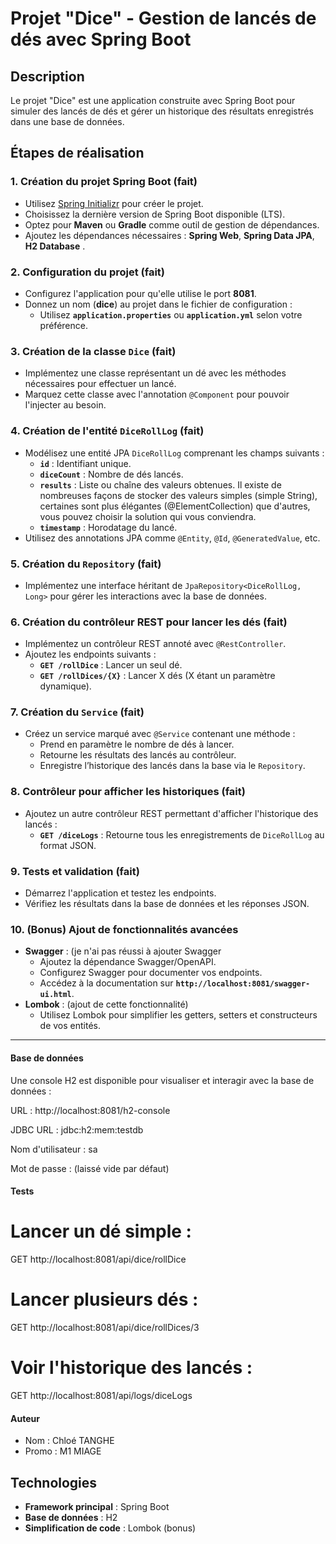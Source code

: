 
# Projet "Dice" - Gestion de lancés de dés avec Spring Boot

## Description
Le projet "Dice" est une application construite avec Spring Boot pour simuler des lancés de dés et gérer un historique des résultats enregistrés dans une base de données.


## Étapes de réalisation

### 1. Création du projet Spring Boot (fait)
- Utilisez [Spring Initializr](https://start.spring.io/) pour créer le projet.
- Choisissez la dernière version de Spring Boot disponible (LTS).
- Optez pour **Maven** ou **Gradle** comme outil de gestion de dépendances.
- Ajoutez les dépendances nécessaires : **Spring Web**, **Spring Data JPA**, **H2 Database** .

### 2. Configuration du projet (fait)
- Configurez l'application pour qu'elle utilise le port **8081**.
- Donnez un nom (**dice**) au projet dans le fichier de configuration :
  - Utilisez **`application.properties`** ou **`application.yml`** selon votre préférence.

### 3. Création de la classe `Dice` (fait)
- Implémentez une classe représentant un dé avec les méthodes nécessaires pour effectuer un lancé.
- Marquez cette classe avec l'annotation `@Component` pour pouvoir l'injecter au besoin.

### 4. Création de l'entité `DiceRollLog` (fait)
- Modélisez une entité JPA `DiceRollLog` comprenant les champs suivants :
  - **`id`** : Identifiant unique.
  - **`diceCount`** : Nombre de dés lancés.
  - **`results`** : Liste ou chaîne des valeurs obtenues. Il existe de nombreuses façons de stocker des valeurs simples (simple String), certaines sont plus élégantes (@ElementCollection) que d'autres, vous pouvez choisir la solution qui vous conviendra.
  - **`timestamp`** : Horodatage du lancé.
- Utilisez des annotations JPA comme `@Entity`, `@Id`, `@GeneratedValue`, etc.

### 5. Création du `Repository` (fait)
- Implémentez une interface héritant de `JpaRepository<DiceRollLog, Long>` pour gérer les interactions avec la base de données.

### 6. Création du contrôleur REST pour lancer les dés (fait)
- Implémentez un contrôleur REST annoté avec `@RestController`.
- Ajoutez les endpoints suivants :
  - **`GET /rollDice`** : Lancer un seul dé.
  - **`GET /rollDices/{X}`** : Lancer X dés (X étant un paramètre dynamique).

### 7. Création du `Service` (fait)
- Créez un service marqué avec `@Service` contenant une méthode :
  - Prend en paramètre le nombre de dés à lancer.
  - Retourne les résultats des lancés au contrôleur.
  - Enregistre l’historique des lancés dans la base via le `Repository`.

### 8. Contrôleur pour afficher les historiques (fait)
- Ajoutez un autre contrôleur REST permettant d'afficher l'historique des lancés :
  - **`GET /diceLogs`** : Retourne tous les enregistrements de `DiceRollLog` au format JSON.

### 9. Tests et validation (fait)
- Démarrez l'application et testez les endpoints.
- Vérifiez les résultats dans la base de données et les réponses JSON.

### 10. (Bonus) Ajout de fonctionnalités avancées
- **Swagger** : (je n'ai pas réussi à ajouter Swagger
  - Ajoutez la dépendance Swagger/OpenAPI.
  - Configurez Swagger pour documenter vos endpoints.
  - Accédez à la documentation sur **`http://localhost:8081/swagger-ui.html`**.
- **Lombok** : (ajout de cette fonctionnalité)
  - Utilisez Lombok pour simplifier les getters, setters et constructeurs de vos entités.

---

#### Base de données

Une console H2 est disponible pour visualiser et interagir avec la base de données :

URL : http://localhost:8081/h2-console

JDBC URL : jdbc:h2:mem:testdb

Nom d'utilisateur : sa

Mot de passe : (laissé vide par défaut)

#### Tests

# Lancer un dé simple :

GET http://localhost:8081/api/dice/rollDice

# Lancer plusieurs dés :

GET http://localhost:8081/api/dice/rollDices/3

# Voir l'historique des lancés :

GET http://localhost:8081/api/logs/diceLogs

#### Auteur 

- Nom : Chloé TANGHE
- Promo : M1 MIAGE


## Technologies
- **Framework principal** : Spring Boot
- **Base de données** : H2 
- **Simplification de code** : Lombok (bonus)


